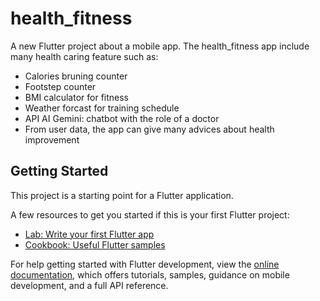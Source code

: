 # health_fitness

A new Flutter project about a mobile app. The health_fitness app include many health caring feature such as:
- Calories bruning counter
- Footstep counter
- BMI calculator for fitness
- Weather forcast for training schedule
- API AI Gemini: chatbot with the role of a doctor
- From user data, the app can give many advices about health improvement

## Getting Started

This project is a starting point for a Flutter application.

A few resources to get you started if this is your first Flutter project:

- [Lab: Write your first Flutter app](https://docs.flutter.dev/get-started/codelab)
- [Cookbook: Useful Flutter samples](https://docs.flutter.dev/cookbook)

For help getting started with Flutter development, view the
[online documentation](https://docs.flutter.dev/), which offers tutorials,
samples, guidance on mobile development, and a full API reference.
